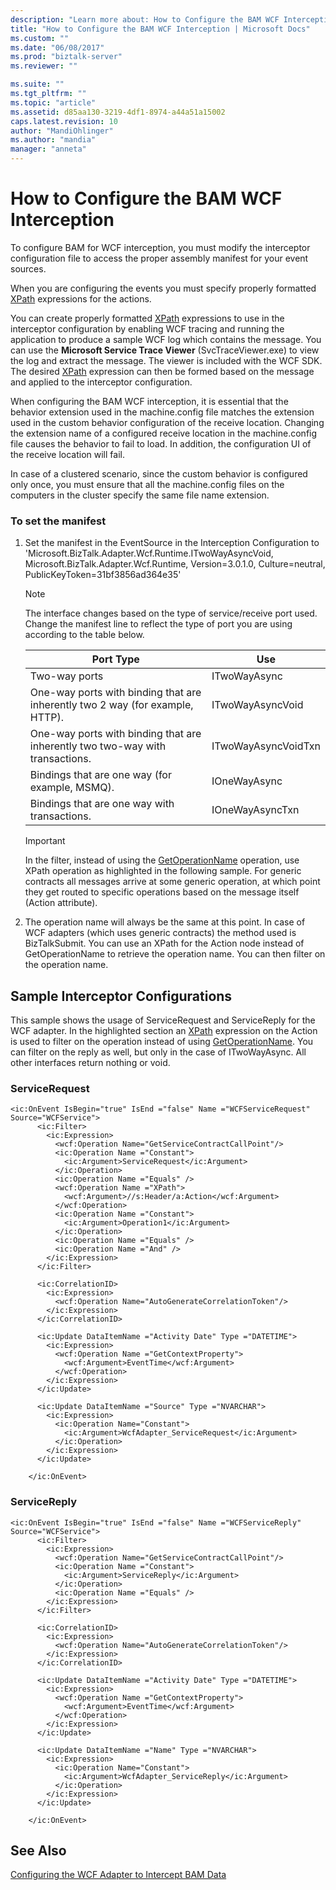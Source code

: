 ```yaml
---
description: "Learn more about: How to Configure the BAM WCF Interception"
title: "How to Configure the BAM WCF Interception | Microsoft Docs"
ms.custom: ""
ms.date: "06/08/2017"
ms.prod: "biztalk-server"
ms.reviewer: ""

ms.suite: ""
ms.tgt_pltfrm: ""
ms.topic: "article"
ms.assetid: d85aa130-3219-4df1-8974-a44a51a15002
caps.latest.revision: 10
author: "MandiOhlinger"
ms.author: "mandia"
manager: "anneta"
---
```

# How to Configure the BAM WCF Interception
To configure BAM for WCF interception, you must modify the interceptor configuration file to access the proper assembly manifest for your event sources.  
  
 When you are configuring the events you must specify properly formatted [XPath](../core/xpath.md) expressions for the actions.  
  
 You can create properly formatted [XPath](../core/xpath.md) expressions to use in the interceptor configuration by enabling WCF tracing and running the application to produce a sample WCF log which contains the message. You can use the **Microsoft Service Trace Viewer** (SvcTraceViewer.exe) to view the log and extract the message. The viewer is included with the WCF SDK. The desired [XPath](../core/xpath.md) expression can then be formed based on the message and applied to the interceptor configuration.  
  
 When configuring the BAM WCF interception, it is essential that the behavior extension used in the machine.config file matches the extension used in the custom behavior configuration of the receive location. Changing the extension name of a configured receive location in the machine.config file causes the behavior to fail to load. In addition, the configuration UI of the receive location will fail.  
  
 In case of a clustered scenario, since the custom behavior is configured only once, you must ensure that all the machine.config files on the computers in the cluster specify the same file name extension.  
  
### To set the manifest  
  
1.  Set the manifest in the EventSource in the Interception Configuration to 'Microsoft.BizTalk.Adapter.Wcf.Runtime.ITwoWayAsyncVoid, Microsoft.BizTalk.Adapter.Wcf.Runtime, Version=3.0.1.0, Culture=neutral, PublicKeyToken=31bf3856ad364e35'  
  
    > [!NOTE]
    >  The interface changes based on the type of service/receive port used. Change the manifest line to reflect the type of port you are using according to the table below.  
  
    |Port Type|Use|  
    |---------------|---------|  
    |Two-way ports|ITwoWayAsync|  
    |One-way ports with binding that are inherently two 2 way (for example, HTTP).|ITwoWayAsyncVoid|  
    |One-way ports with binding that are inherently two two-way with transactions.|ITwoWayAsyncVoidTxn|  
    |Bindings that are one way (for example, MSMQ).|IOneWayAsync|  
    |Bindings that are one way with transactions.|IOneWayAsyncTxn|  
  
    > [!IMPORTANT]
    >  In the filter, instead of using the [GetOperationName](../core/getoperationname.md) operation, use XPath operation as highlighted in the following sample. For generic contracts all messages arrive at some generic operation, at which point they get routed to specific operations based on the message itself (Action attribute).  
  
2.  The operation name will always be the same at this point. In case of WCF adapters (which uses generic contracts) the method used is BizTalkSubmit. You can use an XPath for the Action node instead of GetOperationName to retrieve the operation name. You can then filter on the operation name.  
  
## Sample Interceptor Configurations  
 This sample shows the usage of ServiceRequest and ServiceReply for the WCF adapter. In the highlighted section an [XPath](../core/xpath.md) expression on the Action is used to filter on the operation instead of using [GetOperationName](../core/getoperationname.md). You can filter on the reply as well, but only in the case of ITwoWayAsync. All other interfaces return nothing or void.  
  
### ServiceRequest  
  
```  
<ic:OnEvent IsBegin="true" IsEnd ="false" Name ="WCFServiceRequest" Source="WCFService">  
      <ic:Filter>  
        <ic:Expression>  
          <wcf:Operation Name="GetServiceContractCallPoint"/>  
          <ic:Operation Name ="Constant">  
            <ic:Argument>ServiceRequest</ic:Argument>  
          </ic:Operation>  
          <ic:Operation Name ="Equals" />  
          <wcf:Operation Name ="XPath">  
            <wcf:Argument>//s:Header/a:Action</wcf:Argument>  
          </wcf:Operation>  
          <ic:Operation Name ="Constant">  
            <ic:Argument>Operation1</ic:Argument>  
          </ic:Operation>  
          <ic:Operation Name ="Equals" />  
          <ic:Operation Name ="And" />  
        </ic:Expression>  
      </ic:Filter>  
  
      <ic:CorrelationID>  
        <ic:Expression>  
          <wcf:Operation Name="AutoGenerateCorrelationToken"/>  
        </ic:Expression>  
      </ic:CorrelationID>  
  
      <ic:Update DataItemName ="Activity Date" Type ="DATETIME">  
        <ic:Expression>  
          <wcf:Operation Name ="GetContextProperty">  
            <wcf:Argument>EventTime</wcf:Argument>  
          </wcf:Operation>  
        </ic:Expression>  
      </ic:Update>  
  
      <ic:Update DataItemName ="Source" Type ="NVARCHAR">  
        <ic:Expression>  
          <ic:Operation Name="Constant">  
            <ic:Argument>WcfAdapter_ServiceRequest</ic:Argument>  
          </ic:Operation>  
        </ic:Expression>  
      </ic:Update>  
  
    </ic:OnEvent>  
```  
  
### ServiceReply  
  
```  
<ic:OnEvent IsBegin="true" IsEnd ="false" Name ="WCFServiceReply" Source="WCFService">  
      <ic:Filter>  
        <ic:Expression>  
          <wcf:Operation Name="GetServiceContractCallPoint"/>  
          <ic:Operation Name ="Constant">  
            <ic:Argument>ServiceReply</ic:Argument>  
          </ic:Operation>  
          <ic:Operation Name ="Equals" />  
        </ic:Expression>  
      </ic:Filter>  
  
      <ic:CorrelationID>  
        <ic:Expression>  
          <wcf:Operation Name="AutoGenerateCorrelationToken"/>  
        </ic:Expression>  
      </ic:CorrelationID>  
  
      <ic:Update DataItemName ="Activity Date" Type ="DATETIME">  
        <ic:Expression>  
          <wcf:Operation Name ="GetContextProperty">  
            <wcf:Argument>EventTime</wcf:Argument>  
          </wcf:Operation>  
        </ic:Expression>  
      </ic:Update>  
  
      <ic:Update DataItemName ="Name" Type ="NVARCHAR">  
        <ic:Expression>  
          <ic:Operation Name="Constant">  
            <ic:Argument>WcfAdapter_ServiceReply</ic:Argument>  
          </ic:Operation>  
        </ic:Expression>  
      </ic:Update>  
  
    </ic:OnEvent>  
```  
  
## See Also  
 [Configuring the WCF Adapter to Intercept BAM Data](../core/configuring-the-wcf-adapter-to-intercept-bam-data.md)
